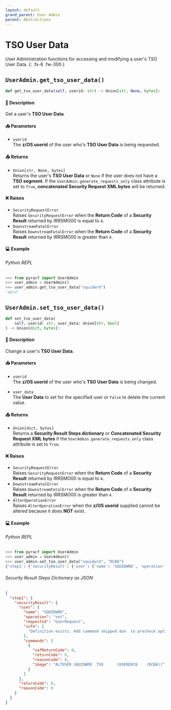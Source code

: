 ```yaml
---
layout: default
grand_parent: User Admin
parent: Abstractions
---
```


# TSO User Data

User Administration functions for accessing and modifying a user's TSO User Data. 
{: .fs-6 .fw-300 }

## `UserAdmin.get_tso_user_data()`

```python
def get_tso_user_data(self, userid: str) -> Union[str, None, bytes]:
```

#### 📄 Description

Get a user's **TSO User Data**.

#### 📥 Parameters
* `userid`<br>
  The **z/OS userid** of the user who's **TSO User Data** is being requested.

#### 📤 Returns
* `Union[str, None, bytes]`<br>
  Returns the user's **TSO User Data** or `None` if the user does not have a **TSO segment**. If the `UserAdmin.generate_requests_only` class attribute is set to `True`, **concatenated Security Request XML bytes** will be returned.

#### ❌ Raises
* `SecurityRequestError`<br>
  Raises `SecurityRequestError` when the **Return Code** of a **Security Result** returned by IRRSMO00 is equal to `4`.
* `DownstreamFatalError`<br>
  Raises `DownstreamFatalError` when the **Return Code** of a **Security Result** returned by IRRSMO00 is greater than `4`.

#### 💻 Example

###### Python REPL
```python
>>> from pyracf import UserAdmin
>>> user_admin = UserAdmin()
>>> user_admin.get_tso_user_data("squidwrd")
'abcd'
```

## `UserAdmin.set_tso_user_data()`

```python
def set_tso_user_data(
    self, userid: str, user_data: Union[str, bool]
) -> Union[dict, bytes]:
```

#### 📄 Description

Change a user's **TSO User Data**.

#### 📥 Parameters
* `userid`<br>
  The **z/OS userid** of the user who's **TSO User Data** is being changed.

* `user_data`<br>
  The **User Data** to set for the specified user or `False` to delete the current value.

#### 📤 Returns
* `Union[dict, bytes]`<br>
  Returns a **Security Result Steps dictionary** or **Concatenated Security Request XML bytes** if the `UserAdmin.generate_requests_only` class attribute is set to `True`.

#### ❌ Raises
* `SecurityRequestError`<br>
  Raises `SecurityRequestError` when the **Return Code** of a **Security Result** returned by IRRSMO00 is equal to `4`.
* `DownstreamFatalError`<br>
  Raises `DownstreamFatalError` when the **Return Code** of a **Security Result** returned by IRRSMO00 is greater than `4`.
* `AlterOperationError`<br>
  Raises `AlterOperationError` when the **z/OS userid** supplied cannot be altered because it does **NOT** exist.

#### 💻 Example

###### Python REPL
```python
>>> from pyracf import UserAdmin
>>> user_admin = UserAdmin()
>>> user_admin.set_tso_user_data("squidwrd", "DCBA")
{'step1': {'securityResult': {'user': {'name': 'SQUIDWRD', 'operation': 'set', 'requestId': 'UserRequest', 'info': ['Definition exists. Add command skipped due  to precheck option'], 'commands': [{'safReturnCode': 0, 'returnCode': 0, 'reasonCode': 0, 'image': 'ALTUSER SQUIDWRD  TSO      (USERDATA    (DCBA))'}]}, 'returnCode': 0, 'reasonCode': 0, 'runningUserid': 'testuser'}}}
```

###### Security Result Steps Dictionary as JSON
```json
{
  "step1": {
    "securityResult": {
      "user": {
        "name": "SQUIDWRD",
        "operation": "set",
        "requestId": "UserRequest",
        "info": [
          "Definition exists. Add command skipped due  to precheck option"
        ],
        "commands": [
          {
            "safReturnCode": 0,
            "returnCode": 0,
            "reasonCode": 0,
            "image": "ALTUSER SQUIDWRD  TSO      (USERDATA    (DCBA))"
          }
        ]
      },
      "returnCode": 0,
      "reasonCode": 0
    }
  }
}
```